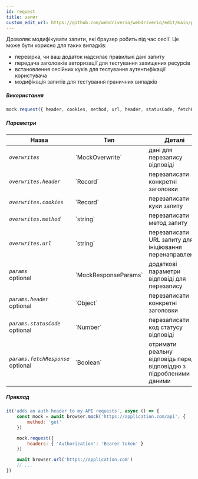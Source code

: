 ```yaml
---
id: request
title: запит
custom_edit_url: https://github.com/webdriverio/webdriverio/edit/main/packages/webdriverio/src/commands/mock/request.ts
---
```


Дозволяє модифікувати запити, які браузер робить під час сесії. Це може бути корисно для таких випадків:

- перевірка, чи ваш додаток надсилає правильні дані запиту
- передача заголовків авторизації для тестування захищених ресурсів
- встановлення сесійних куків для тестування аутентифікації користувача
- модифікація запитів для тестування граничних випадків

##### Використання

```js
mock.request({ header, cookies, method, url, header, statusCode, fetchResponse })
```

##### Параметри

<table>
  <thead>
    <tr>
      <th>Назва</th><th>Тип</th><th>Деталі</th>
    </tr>
  </thead>
  <tbody>
    <tr>
      <td><code><var>overwrites</var></code></td>
      <td>`MockOverwrite`</td>
      <td>дані для перезапису відповіді</td>
    </tr>
    <tr>
      <td><code><var>overwrites.header</var></code></td>
      <td>`Record<string,string>`</td>
      <td>перезаписати конкретні заголовки</td>
    </tr>
    <tr>
      <td><code><var>overwrites.cookies</var></code></td>
      <td>`Record<string,string>`</td>
      <td>перезаписати куки запиту</td>
    </tr>
    <tr>
      <td><code><var>overwrites.method</var></code></td>
      <td>`string`</td>
      <td>перезаписати метод запиту</td>
    </tr>
    <tr>
      <td><code><var>overwrites.url</var></code></td>
      <td>`string`</td>
      <td>перезаписати URL запиту для ініціювання перенаправлення</td>
    </tr>
    <tr>
      <td><code><var>params</var></code><br /><span className="label labelWarning">optional</span></td>
      <td>`MockResponseParams`</td>
      <td>додаткові параметри відповіді для перезапису</td>
    </tr>
    <tr>
      <td><code><var>params.header</var></code><br /><span className="label labelWarning">optional</span></td>
      <td>`Object`</td>
      <td>перезаписати конкретні заголовки</td>
    </tr>
    <tr>
      <td><code><var>params.statusCode</var></code><br /><span className="label labelWarning">optional</span></td>
      <td>`Number`</td>
      <td>перезаписати код статусу відповіді</td>
    </tr>
    <tr>
      <td><code><var>params.fetchResponse</var></code><br /><span className="label labelWarning">optional</span></td>
      <td>`Boolean`</td>
      <td>отримати реальну відповідь перед відповіддю з підробленими даними</td>
    </tr>
  </tbody>
</table>

##### Приклад

```js title="respond.js"
it('adds an auth header to my API requests', async () => {
    const mock = await browser.mock('https://application.com/api', {
        method: 'get'
    })

    mock.request({
        headers: { 'Authorization': 'Bearer token' }
    })

    await browser.url('https://application.com')
    // ...
})
```
